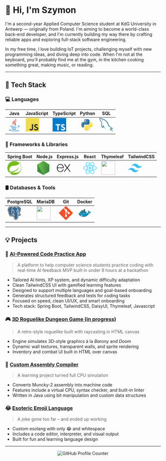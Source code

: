 # 👋 Hi, I'm Szymon

I'm a second-year Applied Computer Science student at KdG University in Antwerp — originally from Poland. I'm aiming to become a world-class back-end developer, and I'm currently building my way there by crafting reliable apps and exploring full-stack software engineering.

In my free time, I love building IoT projects, challenging myself with new programming ideas, and diving deep into code. When I'm not at the keyboard, you'll probably find me at the gym, in the kitchen cooking something great, making music, or reading.

---

## 🚀 Tech Stack

### 💻 Languages
| Java | JavaScript | TypeScript | Python | SQL |
|------|------------|------------|--------|-----|
| <img src="https://github.com/devicons/devicon/blob/master/icons/java/java-original.svg" width="45" height="45"/> | <img src="https://github.com/devicons/devicon/blob/master/icons/javascript/javascript-original.svg" width="45" height="45"/> | <img src="https://github.com/devicons/devicon/blob/master/icons/typescript/typescript-original.svg" width="45" height="45"/> | <img src="https://github.com/devicons/devicon/blob/master/icons/python/python-original.svg" width="45" height="45"/> | <img src="https://github.com/devicons/devicon/blob/master/icons/mysql/mysql-original.svg" width="45" height="45"/> | 

### 🧠 Frameworks & Libraries
| Spring Boot | Node.js | Express.js | React | Thymeleaf | TailwindCSS |
|-------------|---------|------------|--------|------------|--------------|
| <img src="https://github.com/devicons/devicon/blob/master/icons/spring/spring-original.svg" width="45" height="45"/> | <img src="https://github.com/devicons/devicon/blob/master/icons/nodejs/nodejs-original.svg" width="45" height="45"/> | <img src="https://github.com/devicons/devicon/blob/master/icons/express/express-original.svg" width="45" height="45"/> | <img src="https://github.com/devicons/devicon/blob/master/icons/react/react-original.svg" width="45" height="45"/> | <img src="https://cdn.jsdelivr.net/gh/devicons/devicon/icons/html5/html5-original.svg" width="45" height="45"/> | <img src="https://github.com/devicons/devicon/blob/master/icons/tailwindcss/tailwindcss-original.svg" width="45" height="45"/> |

### 🛢️ Databases & Tools
| PostgreSQL | MariaDB | Git | Docker |
|------------|---------|-----|--------|
| <img src="https://github.com/devicons/devicon/blob/master/icons/postgresql/postgresql-original.svg" width="45" height="45"/> | <img src="https://cdn.jsdelivr.net/gh/devicons/devicon/icons/mysql/mysql-original.svg" width="45" height="45"/> | <img src="https://github.com/devicons/devicon/blob/master/icons/git/git-original.svg" width="45" height="45"/> | <img src="https://github.com/devicons/devicon/blob/master/icons/docker/docker-original.svg" width="45" height="45"/> |

---
## 💡 Projects

### 🧠 [AI-Powered Code Practice App](https://github.com/Vlakoosh/code-practice-ai)
> A platform to help computer science students practice coding with real-time AI feedback
> MVP built in under 9 hours at a hackathon 
- Tailored AI hints, XP system, and dynamic difficulty adaptation  
- Clean TailwindCSS UI with gamified learning features  
- Designed to support multiple languages and goal-based onboarding
- Generates structured feedback and tests for coding tasks  
- Focused on speed, clean UI/UX, and smart onboarding  
- Tech stack: Spring Boot, TailwindCSS, DaisyUI, Thymeleaf, Javascript

### 🎮 [3D Roguelike Dungeon Game (in progress)](https://github.com/Vlakoosh/js-roguelike-dungeon)
> A retro-style roguelike built with raycasting in HTML canvas  
- Engine simulates 3D-style graphics à la *Barony* and *Doom*  
- Dynamic wall textures, transparent walls, and sprite rendering  
- Inventory and combat UI built in HTML over canvas

### 🔧 [Custom Assembly Compiler](https://github.com/Vlakoosh/moncky-2-java-interpreter)  
> A learning project turned full CPU simulation  
- Converts Muncky-2 assembly into machine code  
- Features include a virtual CPU, syntax checker, and built-in linter  
- Written in Java using bit manipulation and custom data structures

### 😂 [Esoteric Emoji Language](https://github.com/Vlakoosh/x16joy)  
> A joke gone too far – and ended up working  
- Custom esolang with only 😂 and whitespace  
- Includes a code editor, interpreter, and visual output  
- Built for fun and learning language design

---

<p align="center">
  <img src="https://profile-counter.glitch.me/{vlakoosh}/count.svg" alt="GitHub Profile Counter"/>
</p>
